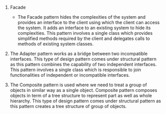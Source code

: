 1. Facade
    * The Facade pattern hides the complexities of the system and provides an interface to the client using which the client can access the system. It adds an interface to an existing system to hide its complexities. This pattern involves a single class which provides simplified methods required by the client and delegates calls to methods of existing system classes.
    
2. The Adapter pattern works as a bridge between two incompatible interfaces. This type of design pattern comes under structural pattern as this pattern combines the capability of two independent interfaces. This pattern involves a single class which is responsible to join functionalities of independent or incompatible interfaces.

3. The Composite pattern is used where we need to treat a group of objects in similar way as a single object. Composite pattern composes objects in term of a tree structure to represent part as well as whole hierarchy. This type of design pattern comes under structural pattern as this pattern creates a tree structure of group of objects.
